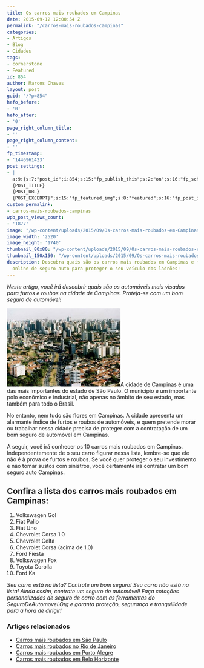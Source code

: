 ```yaml
---
title: Os carros mais roubados em Campinas
date: 2015-09-12 12:00:54 Z
permalink: "/carros-mais-roubados-campinas"
categories:
- Artigos
- Blog
- Cidades
tags:
- cornerstone
- Featured
id: 854
author: Marcos Chaves
layout: post
guid: "/?p=854"
hefo_before:
- '0'
hefo_after:
- '0'
page_right_column_title:
- ''
page_right_column_content:
- ''
fp_timestamp:
- '1446961423'
post_settings:
- |
  a:9:{s:7:"post_id";i:854;s:15:"fp_publish_this";s:2:"on";s:16:"fp_schedule_this";s:3:"yes";s:11:"fp_datetime";s:0:"";s:18:"fp_timezone_offset";s:3:"120";s:8:"msg_body";s:66:"Novo post no {SITE_NAME}
  {POST_TITLE}
  {POST_URL}
  {POST_EXCERPT}";s:15:"fp_featured_img";s:8:"featured";s:16:"fp_post_img_text";s:0:"";s:5:"pages";a:2:{i:0;s:3:"own";i:1;s:15:"520743491417556";}}
custom_permalink:
- carros-mais-roubados-campinas
wpb_post_views_count:
- '1877'
image: "/wp-content/uploads/2015/09/Os-carros-mais-roubados-em-Campinas.jpg"
image_width: '2520'
image_height: '1740'
thumbnail_80x80: "/wp-content/uploads/2015/09/Os-carros-mais-roubados-em-Campinas-80x80.jpg"
thumbnail_150x150: "/wp-content/uploads/2015/09/Os-carros-mais-roubados-em-Campinas-150x150.jpg"
description: Descubra quais são os carros mais roubados em Campinas e faça cotações
  online de seguro auto para proteger o seu veículo dos ladrões!
---
```


_Neste artigo, você irá descobrir quais são os automóveis mais visados para furtos e roubos na cidade de Campinas. Proteja-se com um bom seguro de automóvel!_

[<img class="alignleft wp-image-3158 size-medium" title="Os carros mais roubados em Campinas" src="/wp-content/uploads/2015/09/Os-carros-mais-roubados-em-Campinas-300x207.jpg" alt="Os carros mais roubados em Campinas" width="300" height="207" />](/wp-content/uploads/2015/09/Os-carros-mais-roubados-em-Campinas.jpg)A cidade de Campinas é uma das mais importantes do estado de São Paulo. O município é um importante polo econômico e industrial, não apenas no âmbito de seu estado, mas também para todo o Brasil.

No entanto, nem tudo são flores em Campinas. A cidade apresenta um alarmante índice de furtos e roubos de automóveis, e quem pretende morar ou trabalhar nessa cidade precisa de proteger com a contratação de um bom seguro de automóvel em Campinas.

A seguir, você irá conhecer os 10 carros mais roubados em Campinas. Independentemente de o seu carro figurar nessa lista, lembre-se que ele não é à prova de furtos e roubos. Se você quer proteger o seu investimento e não tomar sustos com sinistros, você certamente irá contratar um bom seguro auto Campinas.

## Confira a lista dos carros mais roubados em Campinas:

  1. Volkswagen Gol
  2. Fiat Palio
  3. Fiat Uno
  4. Chevrolet Corsa 1.0
  5. Chevrolet Celta
  6. Chevrolet Corsa (acima de 1.0)
  7. Ford Fiesta
  8. Volkswagen Fox
  9. Toyota Corolla
 10. Ford Ka

_Seu carro está na lista? Contrate um bom seguro! Seu carro não está na lista! Ainda assim, contrate um seguro de automóvel! Faça cotações personalizadas de seguro de carro com as ferramentas do SeguroDeAutomovel.Org e garanta proteção, segurança e tranquilidade para a hora de dirigir!_

### Artigos relacionados

  * <a href="/os-10-modelos-de-carros-mais-roubados-na-cidade-de-sao-paulo" target="_blank">Carros mais roubados em São Paulo</a>
  * <a href="/os-10-modelos-de-carros-mais-roubados-no-Rio-de-Janeiro" target="_blank">Carros mais roubados no Rio de Janeiro</a>
  * <a href="/carros-mais-roubados-porto-alegre" target="_blank">Carros mais roubados em Porto Alegre</a>
  * <a href="/carros-mais-roubados-belo-horizonte" target="_blank">Carros mais roubados em Belo Horizonte</a>